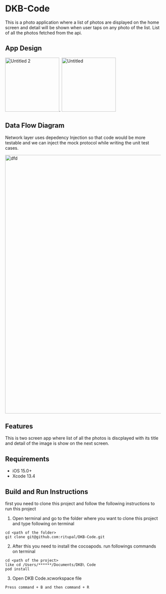# DKB-Code
This is a photo application where a list of photos are displayed on the home screen and detail will be shown when user taps on any photo of the list.
List of all the photos fetched from the api.

## **App Design**

<img width="175" alt="Untitled 2" src="https://user-images.githubusercontent.com/39966383/196984968-a7631a9a-a911-44c3-a657-c766ec9e3d6c.png">.                            <img width="175" alt="Untitled" src="https://user-images.githubusercontent.com/39966383/196985242-31d3bd32-5c56-4dc3-a362-7787a9550112.png">


## **Data Flow Diagram**
Network layer uses depedency Injection so that code would be more testable and we can inject the mock protocol while writing the unit test cases.

<img width="837" alt="dfd" src="https://user-images.githubusercontent.com/39966383/196990302-3966baa0-e43b-46e2-8772-2f70bf2ba403.png">



## **Features**

This is two screen app where list of all the photos is discplayed with its title and detail of the image is show on the next screen.

## **Requirements**
- iOS 15.0+
- Xcode 13.4

## **Build and Run Instructions**

first you need to clone this project and follow the following instructions to run this project

1.  Open terminal and go to the folder where you want to clone this project and type following on terminal

```
cd <path of the folder>
git clone git@github.com:ritupal/DKB-Code.git
```
2.  After this you need to install the cocoapods. run followings commands on terminal

```
cd <path of the project>
like cd /Users/******/Documents/DKB\ Code
pod install
```
3.  Open DKB Code.xcworkspace file

```
Press command + B and then command + R
```




